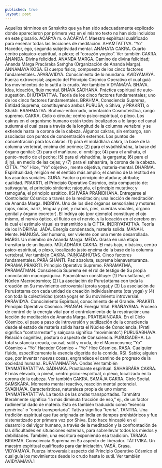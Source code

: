 ```yaml
---
published: true
layout: post
---
```








Aquellos términos en Sanskrito que ya han sido adecuadamente explicado donde aparecieron por primera vez en el mismo texto no han sido incluidos en este glosario.
ÁCÁRYA m. o ÁCÁRYÁ f. Maestro espiritual cualificado para enseñar todas las lecciones de meditación.
AHAḾTATTVA.  “Yo” Hacedor, ego, segunda subjetividad mental.
ANÁHATA CAKRA. Cuarto centro psíquico-espiritual, o plexo; el “corazón yogico”. Ver también CAKRA.
ÁNANDA. Divina felicidad.
ANANDA MARGA. Camino de divina felicidad; Ánanda Márga Pracáraka Saḿgha (Organización de Ananda Marga).
ANNAMAYA KOŚA. El cuerpo físico, compuesto de los cinco factores fundamentales.
APARÁVIDYÁ. Conocimiento de lo mundano.
AVIDYÁMÁYÁ. Fuerza extroversial; aspecto del Principio Cósmico Operativo el cual guiá los movimientos de lo sutil a lo crudo. Ver también VIDYÁMÁYÁ.
BHÁVA. Idea, ideación, flujo mental.
BHÁVA SÁDHANÁ. Práctica espiritual de auto-sugestión.
BHÚTATATTVA. Teoría de los cinco factores fundamentales; uno de los cinco factores fundamentales.
BRAHMA. Consciencia Suprema, Entidad Suprema, constituyendo ambos PURUŚA, o Shiva, y PRAKRTI, o Shakti.
BRAHMATVA. Brahma-entornado, orientación Cosmoteística, rango supremo.
CAKRA. Ciclo o círculo; centro psico-espiritual, o plexo. Los cakras en el organismo humano están todos localizados a lo largo del canal suśumná el cual pasa a través de la longitud de la columna vertebral y se extiende hasta la corona de la cabeza. Algunos cakras, sin embargo, son asociados con puntos de concentración externos. Los puntos de concentración para los cakras: (1) para el múládhára cakra, la base de la columna vertebral, encima del perineo; (2) para el svádhiśt́hána, la base del órgano genital; (3) para el mańipura, el ombligo; (4) para el anáhata, el punto-medio de el pecho; (5) para el vishuddha, la garganta; (6) para el ájiṋá, en medio de las cejas; y (7) para el sahasrára, la corona de la cabeza.
CITTA. “Yo” Hice, “Yo” objetivo , mente objetiva, materia-mental.
DHARMA. Espiritualidad; religión en el sentido más amplio; el camino de la rectitud en los asuntos sociales.
GUŃA. Factor o principio de atadura; atributo; cualidad. PRAKRTI, el Principio Operativo Cósmico, esta compuesto de: sattvaguńa, el principio sintiente; rajoguńa, el principio mutativo; y tamoguńa, el principio estático.
IISHVARA PRAŃIDHÁNA. Entregarse al Controlador Cósmico a través de la meditación; una lección de meditación de Ananda Marga.
INDRIYA. Uno de los diez órganos sensoriales y motores (ojos, oídos, nariz, lengua y piel; y manos, pies, cuerdas vocales, órgano genital y órgano excretor). El indriya ojo (por ejemplo) constituye el ojo mismo, el nervio óptico, el fluido en el nervio, y la locación en el cerebro en la cual el estimulo visual es transmitido a la CITTA.
INDRIYATATTVA. Teoría de los INDRIYAs.
JAD́A. Energía condensada, materia solida.
MANAH. Mente.
MÁNUŚA. Ser humano, ser viviente con una mente desarrollada.
MARGI. Un miembro de Ananda Marga.
MEDA. Grasa en una etapa transitoria de un líquido.
MÚLÁDHÁRA CAKRA. El más bajo, o básico, centro psico-espiritual, o plexo, localizado justo encima de la base de la columna vertebral. Ver también CAKRA.
PAIṊCABHÚTAS. Cinco factores fundamentales.
PARÁ SHÁNTI. Paz absoluta, suprema bienaventuranza.
PARAMÁ PRAKRTI. Principio Operativo Supremo.
PARAMÁTMÁ, PARAMÁTMAN. Consciencia Suprema en el rol de testigo de Su propia connotación macropsiquica. Paramátman constituye: (1) Puruśottama, el Núcleo Macrocósmico; (2) La asociación de Puruśottama con toda la creación en Su movimiento extroversial (prota yoga);y (3) La asociación de Puruśottama con cada unidad de creación individualmente (ota yoga) y (4) con toda la colectividad (prota yoga) en Su movimiento introversial.
PARÁVIDYÁ. Conocimiento Espiritual, conocimiento de el Grande.
PRAKRTI. Principio Operativo Cósmico.
PRÁŃÁH. Energía Vital.
PRÁŃÁYÁMA. Proceso de control de la energía vital por el controlamiento de la respiración; una lección de meditación de Ananda Marga.
PRATISAIṊCARA. En el Ciclo Cósmico, el paso a paso de introversión y sutilización de la consciencia desde el estado de materia solida hasta el Núcleo de Consciencia. (Prati significa “contrarrestar” y saiṋcara significa “movimiento”.)
PURUŚABHÁVA. Relación cognitiva, postura o aspecto de Consciencia.
PURUŚADEHA. La total sustancia creada, causal, sutil y cruda, de el Macrocosmo; “Yo” Cósmico +  “Yo” Hacedor Cósmico + “Yo” Hice Cósmico.
RASA. Cualquier fluido, específicamente la esencia digerida de la comida.
RŚI. Sabio; alguien que, por inventar nuevas cosas, engrandece el camino de progreso de la sociedad humana.
RÚPATANMÁTRA. Ondas  Ver también TANMÁTRATATTVA.
SÁDHAKA. Practicante espiritual.
SAHASRÁRA CAKRA. El más elevado, o pineal, centro psico-espiritual, o plexo, localizado en la corona de la cabeza. Ver también CAKRA.
SAMÁJA CAKRA. Ciclo Social.
SAḾSKÁRA. Momento mental reactivo, reacción mental potencial.
SVABHÁVA. Características, naturaleza propia de uno mismo.
TANMÁTRATATTVA. La teoría de las ondas transportadas. Tanmátra literalmente significa “la más diminuta fracción de eso,” ej., de un factor rudimental dado de materia. Esto es también traducido como  “esencia genérica” o “onda transportada”. Tattva significa “teoría”.
TANTRA. Una tradición espiritual que fue originada en India en tiempos prehistóricos y fue sistematizado por primera vez por Shiva. Esto hace hincapié en el desarrollo del vigor humano, a través de la meditación y la confrontación de las dificultades en situaciones externas, para sobrellevar todos los miedos y debilidades. También, una escritura exponiendo esa tradición.
TÁRAKA BRAHMA. Consciencia Suprema en Su aspecto de liberador.
TÁTTVIKA. Un maestro espiritual cualificado para dar iniciación.
VASÁ. Grasa.
VIDYÁMÁYÁ. Fuerza introversial; aspecto del Principio Operativo Cósmico el cual guía los movimientos desde lo crudo hasta lo sutil. Ver también AVIDYÁMÁYÁ.1
